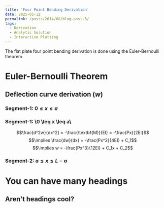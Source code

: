 ```yaml
---
title: 'Four Point Bending Derivation'
date: 2025-05-12
permalink: /posts/2014/08/blog-post-3/
tags:
  - Derivation
  - Analytic Solution
  - Interactive Plotting
---
```


The flat plate four point bending derivation is done using the Euler-Bernoulli theorem.


# Euler-Bernoulli Theorem

## Deflection curve derivation ($w$)

### Segment-1: $0 \leq x \leq a$
### Segment-1: \\0 \leq x \leq a\\
$$\frac{d^2w}{dx^2} = -\frac{\textbf{M}}{EI} = -\frac{Px}{2EI}$$
$$\implies \frac{dw}{dx} = -\frac{Px^2}{4EI} + C_1$$
$$\implies w = -\frac{Px^3}{12EI} + C_1x + C_2$$


### Segment-2: $a \leq x \leq L-a$

You can have many headings
======

Aren't headings cool?
------
